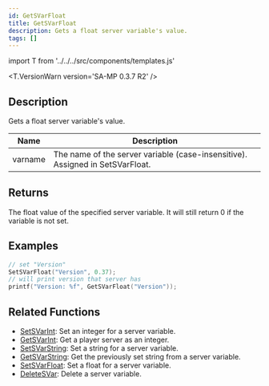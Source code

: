 ```yaml
---
id: GetSVarFloat
title: GetSVarFloat
description: Gets a float server variable's value.
tags: []
---
```


import T from '../../../src/components/templates.js'

<T.VersionWarn version='SA-MP 0.3.7 R2' />

## Description

Gets a float server variable's value.

| Name    | Description                                                                   |
| ------- | ----------------------------------------------------------------------------- |
| varname | The name of the server variable (case-insensitive). Assigned in SetSVarFloat. |

## Returns

The float value of the specified server variable. It will still return 0 if the variable is not set.

## Examples

```c
// set "Version"
SetSVarFloat("Version", 0.37);
// will print version that server has
printf("Version: %f", GetSVarFloat("Version"));
```

## Related Functions

- [SetSVarInt](SetSVarInt.md): Set an integer for a server variable.
- [GetSVarInt](GetSVarInt.md): Get a player server as an integer.
- [SetSVarString](SetSVarString.md): Set a string for a server variable.
- [GetSVarString](GetSVarString.md): Get the previously set string from a server variable.
- [SetSVarFloat](SetSVarFloat.md): Set a float for a server variable.
- [DeleteSVar](DeleteSVar.md): Delete a server variable.
